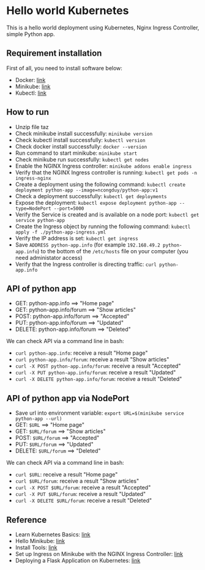 # Hello world Kubernetes

This is a hello world deployment using Kubernetes, Nginx Ingress Controller, simple Python app.

## Requirement installation

First of all, you need to install software below:

- Docker: [link](https://docs.docker.com/engine/install/)
- Minikube: [link](https://minikube.sigs.k8s.io/docs/start/)
- Kubectl: [link](https://kubernetes.io/docs/tasks/tools/)

## How to run

- Unzip file taz
- Check minikube install successfully: `minikube version`
- Check kubectl install successfully: `kubectl version`
- Check docker install successfully: `docker --version`
- Run command to start minikube: `minikube start`
- Check minikube run successfully: `kubectl get nodes`
- Enable the NGINX Ingress controller: `minikube addons enable ingress`
- Verify that the NGINX Ingress controller is running: `kubectl get pods -n ingress-nginx`
- Create a deployment using the following command: `kubectl create deployment python-app --image=ncongduy/python-app:v1`
- Check a deployment successfully: `kubectl get deployments`
- Expose the deployment: `kubectl expose deployment python-app --type=NodePort --port=5000`
- Verify the Service is created and is available on a node port: `kubectl get service python-app`
- Create the Ingress object by running the following command: `kubectl apply -f ./python-app-ingress.yml`
- Verify the IP address is set: `kubectl get ingress`
- Save `ADDRESS python-app.info` (for example `192.168.49.2 python-app.info`) to the bottom of the `/etc/hosts` file on your computer (you need administator access)
- Verify that the Ingress controller is directing traffic: `curl python-app.info`

## API of python app

- GET: python-app.info ==> "Home page"
- GET: python-app.info/forum ==> "Show articles"
- POST: python-app.info/forum ==> "Accepted"
- PUT: python-app.info/forum ==> "Updated"
- DELETE: python-app.info/forum ==> "Deleted"

We can check API via a command line in bash:

- `curl python-app.info`: receive a result "Home page"
- `curl python-app.info/forum`: receive a result "Show articles"
- `curl -X POST python-app.info/forum`: receive a result "Accepted"
- `curl -X PUT python-app.info/forum`: receive a result "Updated"
- `curl -X DELETE python-app.info/forum`: receive a result "Deleted"

## API of python app via NodePort

- Save url into environment variable: `export URL=$(minikube service python-app --url)`
- GET: `$URL` ==> "Home page"
- GET: `$URL/forum` ==> "Show articles"
- POST: `$URL/forum` ==> "Accepted"
- PUT: `$URL/forum` ==> "Updated"
- DELETE: `$URL/forum` ==> "Deleted"

We can check API via a command line in bash:

- `curl $URL`: receive a result "Home page"
- `curl $URL/forum`: receive a result "Show articles"
- `curl -X POST $URL/forum`: receive a result "Accepted"
- `curl -X PUT $URL/forum`: receive a result "Updated"
- `curl -X DELETE $URL/forum`: receive a result "Deleted"

## Reference

- Learn Kubernetes Basics: [link](https://kubernetes.io/docs/tutorials/kubernetes-basics/)
- Hello Minikube: [link](https://kubernetes.io/docs/tutorials/hello-minikube/)
- Install Tools: [link](https://kubernetes.io/docs/tasks/tools/)
- Set up Ingress on Minikube with the NGINX Ingress Controller: [link](https://kubernetes.io/docs/tasks/access-application-cluster/ingress-minikube/)
- Deploying a Flask Application on Kubernetes: [link](https://www.youtube.com/watch?v=-g9r8BSlDFI)
